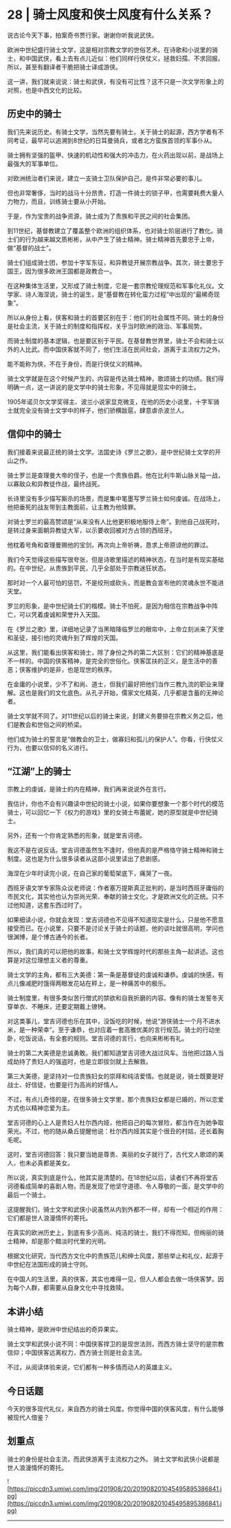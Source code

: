 # 28 | 骑士风度和侠士风度有什么关系？

说古论今天下事，拍案奇书贾行家。谢谢你听我说武侠。

欧洲中世纪盛行骑士文学，这是相对宗教文学的世俗艺术。在诗歌和小说里的骑士，和中国武侠，看上去有点儿近似：他们同样行侠仗义，拯救妇孺、不求回报。所以，甚至有翻译者干脆把骑士译成游侠。

这一讲，我们就来说说：骑士和武侠，有没有可比性？这不只是一次文学形象上的对照，也是中西文化的比较。

## 历史中的骑士

我们先来说历史。有骑士文学，当然先要有骑士。关于骑士的起源，西方学者有不同考证，最早可以追溯到8世纪的日耳曼骑兵，或者北方蛮族首领的军事仆从。

骑士拥有坚强的盔甲、快速的机动性和强大的冲击力，在火药出现以前，是战场上最强大的军事单位。

对欧洲统治者们来说，建立一支骑士卫队保护自己，是件非常必要的事儿。

但也非常奢侈，当时的战马十分昂贵，打造一件骑士的锁子甲，也需要耗费大量人力物力，而且，训练骑士要从小开始。

于是，作为宝贵的战争资源，骑士成为了贵族和平民之间的社会集团。

到11世纪，基督教建立了覆盖整个欧洲的组织体系，也对骑士阶层进行了教化。骑士们的行为越来越文质彬彬，从中产生了骑士精神。骑士精神首先要忠于上帝，做“基督的战士”。

骑士们组成骑士团，参加十字军东征，和异教徒开展宗教战争。其次，骑士要忠于国王，因为很多欧洲王国都是政教合一。

在这种集体生活里，又形成了骑士制度，它是一套宗教伦理规范和军事化礼仪。文学家、诗人海涅说，骑士的诞生，是“基督教在转化蛮力过程”中出现的“最稀奇现象”。

所以从身份上看，侠客和骑士的首要区别在于：他们的社会属性不同。骑士的身份是社会主流，关于骑士的制度和指挥权，关乎当时欧洲的政治、军事局势。

而骑士制度的基本逻辑，也是要区别于平民。在基督教世界里，骑士不会和骑士以外的人比武。而中国侠客就不同了，他们生活在民间社会，游离于主流权力之外。

能不能称为侠，不在于身份，而是行侠仗义的精神。

骑士文学就是在这个时候产生的，内容是传达骑士精神，歌颂骑士的功绩。我们得明确一点，这一讲说的是文学中的骑士形象，不见得就是现实中的骑士。

1905年诺贝尔文学奖得主、波兰小说家显克微支，在他的历史小说里，十字军骑士就完全没有骑士文学中的样子，他们骄横跋扈，肆意虐杀波兰人。

## 信仰中的骑士

我们接着来说最正统的骑士文学。法国史诗《罗兰之歌》，是中世纪骑士文学的开山之作。

骑士罗兰是查理曼大帝的侄子，也是一个贵族伯爵。他在比利牛斯山脉关隘一战，以寡敌众和异教徒作战，最终战死。

长诗里没有多少描写厮杀的场景，而是集中笔墨写罗兰骑士如何虔诚。在战场上，他把垂死的战友带到主教面前，让主教为他赎罪。

对骑士罗兰的最高赞颂是“从来没有人比他更积极地服侍上帝”。到他自己战死时，是转过身来面朝异教徒大军，以示要收回被对方占领的西班牙。

他枕着号角和查理曼赐他的宝剑，再次向上帝祈祷，恳求上帝原谅他的罪过。

我们今天觉得这些描写很夸张，但是诗歌里描述的精神状态，在当时是有现实基础的。在中世纪，从贵族到平民，几乎全部处于宗教迷狂状态。

那时对一个人最可怕的惩罚，不是绞刑或砍头，而是教会宣布他的灵魂永世不能进天堂。

罗兰的形象，是中世纪骑士们的楷模。骑士不怕死，是因为相信在宗教战争中阵亡，可以凭着虔诚和荣誉升入天国。

在《罗兰之歌》里，详细地记录了当黑暗降临罗兰的眼帘中，上帝立刻派来了天使和圣徒，接引他的灵魂升到了辉煌的天国。

从这里，我们能看出侠客和骑士，除了身份之外的第二大区别：它们的精神基底是不一样的。中国的侠客精神，是完全的世俗化。侠客匡扶的正义，是生活中的善恶；侠客维护的是非，也是现世的秩序。

在金庸的小说里，少不了和尚、道士，但我们最好把他们当作三教九流的职业来理解。这也是我们的文化底色。从孔子开始，儒家文化精英，几乎都是含蓄的无神论者。

骑士文学就不同了。对11世纪以后的骑士来说，封建义务要排在宗教义务之后，他们是教会和世俗之间的桥梁。

他们成为骑士的誓言是“做教会的卫士，做寡妇和孤儿的保护人”。你看，行侠仗义行为，也要以信仰的名义进行。

## “江湖”上的骑士

宗教上的虔诚，是骑士的内在精神，我们再来说说外在言行。

我估计，你也不会有兴趣读中世纪的骑士小说，如果你要想象一个那个时代的模范骑士，可以回忆一下《权力的游戏》里的女骑士布蕾妮，她的原型就是中世纪骑士。

另外，还有一个你肯定熟悉的形象，就是堂吉诃德。

我这不是在说反话。堂吉诃德虽然生不逢时，但他真的是严格恪守骑士精神和骑士制度。这也是为什么很多读者从这部小说里读出了悲剧感。

海涅在少年时读完小说，在自己家的葡萄架底下，痛哭了一夜。

西班牙语文学专家陈众议老师说：作者塞万提斯真正批判的，是当时西班牙庸俗的市民文化，其实他也认为崇尚光荣、奉献的骑士文化，才是欧洲文化的正统。只不过他知道，这套东西过时了。

如果细读小说，你就会发现：堂吉诃德也不见得不知道现实是什么，只是他不愿意接受而已。在小说里，只要不是讨论关于骑士的话题，他的谈吐就很高明，学问也很渊博，是个博古通今的长者。

所以，我们真的可以把他的故事，和骑士文学辉煌时代的那些主角一起讲述。这也算是对这位理想主义者的尊重。

骑士文学的主角，都有三大美德：第一条是基督徒的虔诚和谦恭。虔诚的快感，有点儿像减肥时饿得两眼发花站在秤上，是一种痛苦中的极乐。

骑士制度里，有很多类似苦行僧式的禁欲和自我折磨的内容。像有的骑士发誓冬天穿单衣、不睡床，还要定期戴上镣铐。

对这类事儿，堂吉诃德也乐在其中，没饭吃的时候，他说“游侠骑士一个月不进水米，是一种荣幸”。至于谦恭，也对应着一套高雅优美的言行规范。骑士的行动坐卧，吃饭说话，有全套的规则。堂吉诃德的言行，也向来彬彬有礼。

骑士的第二大美德是忠诚勇敢。我们都知道堂吉诃德大战过风车。当他把过路人当成劫持了贵妇人的强盗时，也是立即拔剑就上去解救。

第三大美德，是坚持对一位贵族妇女的崇拜和纯洁爱情。也就是说，骑士既要是好战士、好信徒，也要是行为高尚的好情人。

不过，有点儿奇怪的是，在很多骑士文学里，那个贵族妇女都是已婚的，所以恋爱方式也以精神恋爱为主。

堂吉诃德的心上人是贵妇人杜尔西内娅，他把自己的每次冒险，都当作在为她争取荣光。不过，他的随从桑丘提醒他说：杜尔西内娅其实是个很丑的村姑，还长着胸毛呢。

这时，堂吉诃德回答：我只要当她是尊贵、美丽的女子就行了，古代文人歌颂的美人，也未必真都是美女。

所以说，真实到底是什么，他其实是清楚的。在18世纪以后，读者们不再将堂吉诃德看成简单的喜剧人物，而是发现了他坚守道德、令人尊敬的一面，是文学中的最后一个骑士。

这提醒我们，骑士文学和武侠小说虽然从内到外都不一样，却有一个相近的作用：它们都是世人浪漫情怀的寄托。

在真实的欧洲历史上，到底有多少高尚、纯洁的骑士，我们不得而知，但绚丽的骑士精神，却是那个黯淡时代里的光明。

根据文化研究，当代西方文化中的贵族范儿和绅士风度，那些举止和礼仪，起源于中世纪在法国形成的骑士守则。

在中国人的生活里，真的侠客，其实也难得一见，但人人都会去做一场侠客梦。因为每个人群，都需要从自身文化中寻找救赎。

## 本讲小结

骑士精神，是欧洲中世纪结出的奇异果实。

骑士文学和武侠小说不同：中国侠客捍卫的是现世法则，而西方骑士坚守的是宗教信仰；中国侠客远离权力，西方骑士则是社会主流。

不过，从阅读体验来说，它们都有一种多情而动人的英雄主义。

## 今日话题

今天的很多现代礼仪，来自西方的骑士风度。你觉得中国的侠客风度，有什么能够被现代人借鉴？

## 划重点

骑士的身份是社会主流，而武侠游离于主流权力之外。
骑士文学和武侠小说都是世人浪漫情怀的寄托。

![https://piccdn3.umiwi.com/img/201908/20/201908201045495895386841.jpg](https://piccdn3.umiwi.com/img/201908/20/201908201045495895386841.jpg)

---
